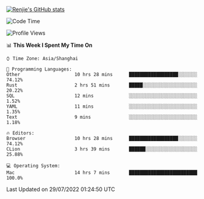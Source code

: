 [![Renjie's GitHub stats](https://github-readme-stats.vercel.app/api?username=liurenjie1024&show_icons=true&theme=chartreuse-dark)](https://github.com/anuraghazra/github-readme-stats)

<!--START_SECTION:waka-->
![Code Time](http://img.shields.io/badge/Code%20Time-92%20hrs%2021%20mins-blue)

![Profile Views](http://img.shields.io/badge/Profile%20Views-24-blue)

📊 **This Week I Spent My Time On** 

```text
⌚︎ Time Zone: Asia/Shanghai

💬 Programming Languages: 
Other                    10 hrs 28 mins      ██████████████████░░░░░░░   74.12% 
Rust                     2 hrs 51 mins       █████░░░░░░░░░░░░░░░░░░░░   20.22% 
SQL                      12 mins             ░░░░░░░░░░░░░░░░░░░░░░░░░   1.52% 
YAML                     11 mins             ░░░░░░░░░░░░░░░░░░░░░░░░░   1.35% 
Text                     9 mins              ░░░░░░░░░░░░░░░░░░░░░░░░░   1.18%

🔥 Editors: 
Browser                  10 hrs 28 mins      ██████████████████░░░░░░░   74.12% 
CLion                    3 hrs 39 mins       ██████░░░░░░░░░░░░░░░░░░░   25.88%

💻 Operating System: 
Mac                      14 hrs 7 mins       █████████████████████████   100.0%

```


 Last Updated on 29/07/2022 01:24:50 UTC
<!--END_SECTION:waka-->

